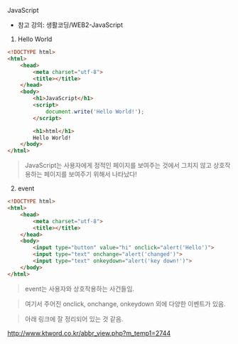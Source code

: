 JavaScript

- 참고 강의: 생활코딩/WEB2-JavaScript

1. Hello World

``` html
<!DOCTYPE html>
<html>
    <head>
        <meta charset="utf-8">
        <title></title>
    </head>
    <body>
        <h1>JavaScript</h1>
        <script>
            document.write('Hello World!');
        </script>

        <h1>html</h1>
        Hello World!
    </body>
</html>

```

> JavaScript는 사용자에게 정적인 페이지를 보여주는 것에서 그치지 않고 상호작용하는 페이지를 보여주기 위해서 나타났다!

2. event

``` html
<!DOCTYPE html>
<html>
    <head>
        <meta charset="utf-8">
        <title></title>
    </head>
    <body>
        <input type="button" value="hi" onclick="alert('Hello')">
        <input type="text" onchange="alert('changed')">
        <input type="text" onkeydown="alert('key down!')">
    </body>
</html>
```

> event는 사용자와 상호작용하는 사건들임.

> 여기서 주어진 onclick, onchange, onkeydown 외에 다양한 이벤트가 있음.

> 아래 링크에 잘 정리되어 있는 것 같음.

http://www.ktword.co.kr/abbr_view.php?m_temp1=2744

